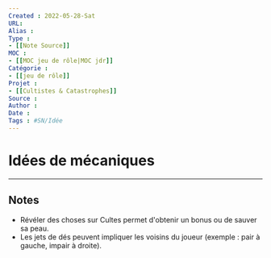 ```yaml
---
Created : 2022-05-28-Sat
URL:
Alias :
Type : 
- [[Note Source]]
MOC : 
- [[MOC jeu de rôle|MOC jdr]]
Catégorie : 
- [[jeu de rôle]]
Projet :
- [[Cultistes & Catastrophes]]
Source :
Author :
Date :
Tags : #SN/Idée
---
```


# Idées de mécaniques


***

## Notes

- Révéler des choses sur Cultes permet d'obtenir un bonus ou de sauver sa peau.
- Les jets de dés peuvent impliquer les voisins du joueur (exemple : pair à gauche, impair à droite).